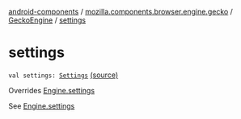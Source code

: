 [android-components](../../index.md) / [mozilla.components.browser.engine.gecko](../index.md) / [GeckoEngine](index.md) / [settings](./settings.md)

# settings

`val settings: `[`Settings`](../../mozilla.components.concept.engine/-settings/index.md) [(source)](https://github.com/mozilla-mobile/android-components/blob/master/components/browser/engine-gecko-beta/src/main/java/mozilla/components/browser/engine/gecko/GeckoEngine.kt#L104)

Overrides [Engine.settings](../../mozilla.components.concept.engine/-engine/settings.md)

See [Engine.settings](../../mozilla.components.concept.engine/-engine/settings.md)

